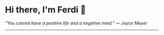 <h1>Hi there, I'm Ferdi 👋</h1>

<p><em>
  "You cannot have a positive life and a negative mind." — Joyce Meyer
</em></p>

---
